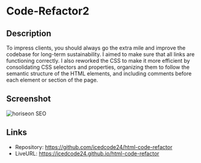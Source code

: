 # Code-Refactor2

## Description
To impress clients, you should always go the extra mile and improve the codebase for long-term sustainability. I aimed to make sure that all links are functioning correctly. I also reworked the CSS to make it more efficient by consolidating CSS selectors and properties, organizing them to follow the semantic structure of the HTML elements, and including comments before each element or section of the page.

## Screenshot
![horiseon SEO](https://lh3.googleusercontent.com/u/0/drive-viewer/AK7aPaBQjdK68juEO46sbExvarHmWh1cIr80hgfYS2Lge2OnPmPVH_95WF9DFyIjCZ3Im7GFJkllldIINtgLuqreCayBc-lo=w1770-h1436)

## Links
- Repository: https://github.com/icedcode24/html-code-refactor
- LiveURL: https://icedcode24.github.io/html-code-refactor
